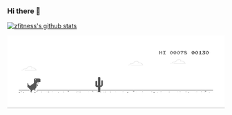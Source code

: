 ### Hi there 👋
[![zfitness's github stats](https://github-readme-stats.vercel.app/api?username=zfitness)](https://github.com/zfitness)


![image](https://github.com/youtiaoguagua/youtiaoguagua/blob/master/dino.gif)


<!--
**zFitness/zfitness** is a ✨ _special_ ✨ repository because its `README.md` (this file) appears on your GitHub profile.

Here are some ideas to get you started:

- 🔭 I’m currently working on ...
- 🌱 I’m currently learning ...
- 👯 I’m looking to collaborate on ...
- 🤔 I’m looking for help with ...
- 💬 Ask me about ...
- 📫 How to reach me: ...
- 😄 Pronouns: ...
- ⚡ Fun fact: ...
-->
